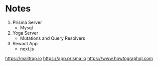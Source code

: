 # Notes

1. Prisma Server
   - Mysql
2. Yoga Server
   - Mutations and Query Resolvers
3. Rewact App
   - next.js


https://mailtrap.io
https://app.prisma.io
https://www.howtographql.com
